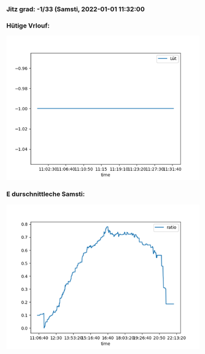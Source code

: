### Jitz grad: -1/33 (Samsti, 2022-01-01 11:32:00

### Hütige Vrlouf:
![Graph](Today.png)

### E durschnittleche Samsti:
![Graph](Samsti.png)